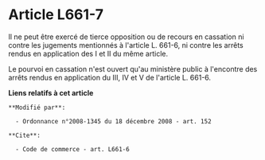# Article L661-7

Il ne peut être exercé de tierce opposition ou de recours en cassation ni contre les jugements mentionnés à l'article L.
661-6, ni contre les arrêts rendus en application des I et II du même article. 

Le pourvoi en cassation n'est ouvert qu'au ministère public à l'encontre des arrêts rendus en application du III, IV et V de
l'article L. 661-6.

**Liens relatifs à cet article**

	**Modifié par**:

	  - Ordonnance n°2008-1345 du 18 décembre 2008 - art. 152

	**Cite**:

	  - Code de commerce - art. L661-6

